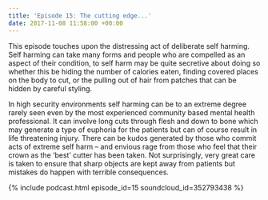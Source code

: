 ```yaml
---
title: 'Episode 15: The cutting edge...'
date: 2017-11-08 11:58:00 +00:00
---
```


This episode touches upon the distressing act of deliberate self harming. Self harming can take many forms and people who are compelled as an aspect of their condition, to self harm may be quite secretive about doing so whether this be hiding the number of calories eaten, finding covered places on the body to cut, or the pulling out of hair from patches that can be hidden by careful styling. 

In high security environments self harming can be to an extreme degree rarely seen even by the most experienced community based mental health professional. It can involve long cuts through flesh and down to bone which may generate a type of euphoria for the patients but can of course result in life threatening injury. There can be kudos generated by those who commit acts of extreme self harm – and envious rage from those who feel that their crown as the ‘best’ cutter has been taken. Not surprisingly, very great care is taken to ensure that sharp objects are kept away from patients but mistakes do happen with terrible consequences.

{% include podcast.html episode_id=15 soundcloud_id=352793438 %}